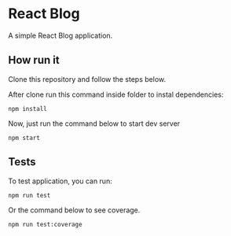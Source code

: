 # React Blog

A simple React Blog application.

## How run it

Clone this repository and follow the steps below.

After clone run this command inside folder to instal dependencies:

```
npm install
```

Now, just run the command below to start dev server

```
npm start
```

## Tests

To test application, you can run:

```
npm run test
```

Or the command below to see coverage.

```
npm run test:coverage
```
